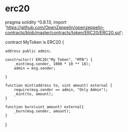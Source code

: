 # erc20


pragma solidity ^0.8.13;
import 'https://github.com/OpenZeppelin/openzeppelin-contracts/blob/master/contracts/token/ERC20/ERC20.sol';

contract MyToken is ERC20 {

    address public admin;

    constructor() ERC20("My Token", "MTN") {
        _mint(msg.sender, 1000 * 10 ** 18);
        admin = msg.sender;

    }

    function mint(address to, uint amount) external {
        require(msg.sender == admin, "Only Admin");
        _mint(to, amount);
    }

    function burn(uint amount) external{
        _burn(msg.sender, amount);
    }

}
